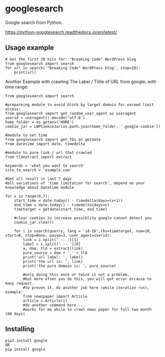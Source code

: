 googlesearch
============

Google search from Python.

https://python-googlesearch.readthedocs.io/en/latest/

Usage example
-------------

    # Get the first 20 hits for: "Breaking Code" WordPress blog
    from googlesearch import search
    for url in search('"Breaking Code" WordPress blog', stop=20):
        print(url)

Another Example with crawling The Label / Titile of URL from google, with time range:
    
    from googlesearch import search
    
    #prepareing module to avoid block by target domain for exceed limit access:
    from googlesearch import get_random_user_agent as useragent
    userid = useragent().decode('utf-8')
    home_folder = os.getenv('HOME')
    cookie_jar = LWPCookieJar(os.path.join(home_folder, '.google-cookie'))
    
    #module to set time
    from googlesearch import get_tbs as getdate
    from datetime import date, timedelta
    
    #module to pure link / url that crawled
    from tldextract import extract
    
    keywords = 'what you want to search'
    site_to_search = 'example.com'
    
    #Get all result in last 7 days
    #all variations of 'time limitation for search', depend on your knowledge about datetime module
    
    for x in range(0,7):
        start_time = date.today() - timedelta(days=(x+1))
        end_time = date.today() - timedelta(days=x)
        timetarget = getdate(start_time, end_time)
        
        #clear cookies to increase possiblity google cannot detect you
        cookie_jar.clear()
        
        for i in search(querry, lang = 'id-ID',tbs=timetarget, num=10, start=0, stop=None, pause=3, user_agent=userid):
            link = i.split(' -- ')[1]
            label = i.split(' -- ')[0]
            a, dom, tld = extract(link)
            pure_source = dom + '.' + tld
            print('url label: ', label)
            print('the url is: ', link)
            print('the pure domain is: ', pure_source)
            
            #only doing this once or twice is not a problem, 
            #but more often you do this, you will got error brcause to many request.
            #to preven it, do another job here (while iteration run), example:
            from newspaper import Article
            article = Article(i)
            #do another command here...
            #works for me while to crawl news paper for full two month  (60 days)
            
            
            
    


Installing
----------

    pip3 install google
    OR
    pip install google
